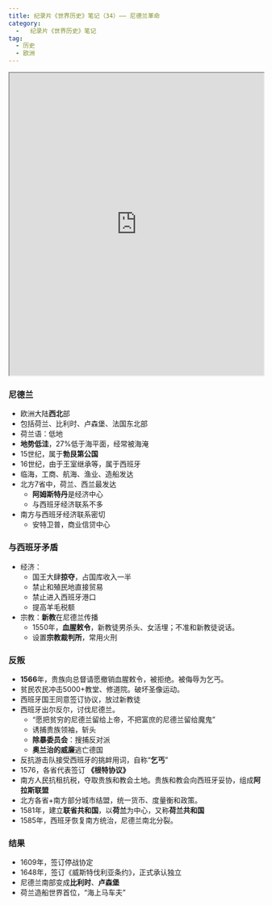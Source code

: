 ```yaml
---
title: 纪录片《世界历史》笔记（34）—— 尼德兰革命
category:
  -   纪录片《世界历史》笔记
tag: 
  - 历史
  - 欧洲
---
```

<iframe src="https://www.bilibili.com/bangumi/play/ep635238/" width="100%" style="max-width: 700px;" height="600px"></iframe>

### 尼德兰
- 欧洲大陆**西北**部
- 包括荷兰、比利时、卢森堡、法国东北部
- 荷兰语：低地
- **地势低洼**，27%低于海平面，经常被海淹
- 15世纪，属于**勃艮第公国**
- 16世纪，由于王室继承等，属于西班牙
- 临海，工商、航海、渔业、造船发达
- 北方7省中，荷兰、西兰最发达
  - **阿姆斯特丹**是经济中心
  - 与西班牙经济联系不多
- 南方与西班牙经济联系密切
  - 安特卫普，商业信贷中心

### 与西班牙矛盾
- 经济：
  - 国王大肆**掠夺**，占国库收入一半
  - 禁止和殖民地直接贸易
  - 禁止进入西班牙港口
  - 提高羊毛税额
- 宗教：**新教**在尼德兰传播
  - 1550年，**血腥敕令**，新教徒男杀头、女活埋；不准和新教徒说话。
  - 设置**宗教裁判所**，常用火刑

### 反叛
- **1566**年，贵族向总督请愿撤销血腥敕令，被拒绝。被侮辱为乞丐。
- 贫民农民冲击5000+教堂、修道院。破坏圣像运动。
- 西班牙国王同意签订协议，放过新教徒
- 西班牙出尔反尔，讨伐尼德兰。
  - “愿把贫穷的尼德兰留给上帝，不把富庶的尼德兰留给魔鬼”
  - 诱捕贵族领袖，斩头
  - **除暴委员会**：搜捕反对派
  - **奥兰治的威廉**逃亡德国
- 反抗游击队接受西班牙的挑衅用词，自称“**乞丐**”
- 1576，各省代表签订 **《根特协议》**
- 南方人民抗租抗税，夺取贵族和教会土地。贵族和教会向西班牙妥协，组成**阿拉斯联盟**
- 北方各省+南方部分城市结盟，统一货币、度量衡和政策。
- 1581年，建立**联省共和国**，以**荷兰**为中心，又称**荷兰共和国**
- 1585年，西班牙恢复南方统治，尼德兰南北分裂。

### 结果
- 1609年，签订停战协定
- 1648年，签订《威斯特伐利亚条约》，正式承认独立
- 尼德兰南部变成**比利时**、**卢森堡**
- 荷兰造船世界首位，“海上马车夫”